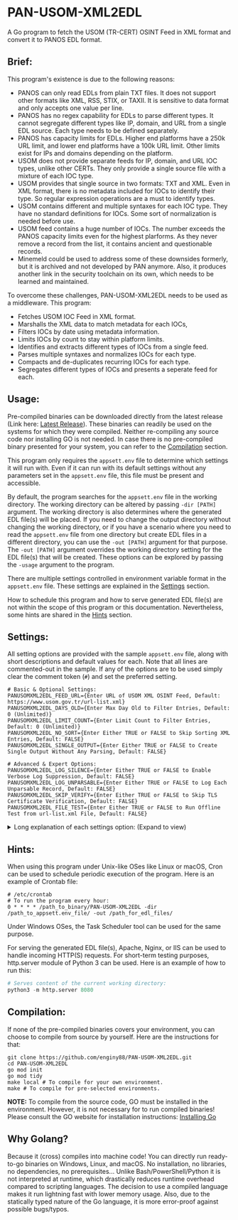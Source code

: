 # PAN-USOM-XML2EDL

A Go program to fetch the USOM (TR-CERT) OSINT Feed in XML format and convert it to PANOS EDL format.

## Brief:

This program's existence is due to the following reasons:

* PANOS can only read EDLs from plain TXT files. It does not support other formats like XML, RSS, STIX, or TAXII. It is sensitive to data format and only accepts one value per line.
* PANOS has no regex capability for EDLs to parse different types. It cannot segregate different types like IP, domain, and URL from a single EDL source. Each type needs to be defined separately.
* PANOS has capacity limits for EDLs. Higher end platforms have a 250k URL limit, and lower end platforms have a 100k URL limit. Other limits exist for IPs and domains depending on the platform.
* USOM does not provide separate feeds for IP, domain, and URL IOC types, unlike other CERTs. They only provide a single source file with a mixture of each IOC type.
* USOM provides that single source in two formats: TXT and XML. Even in XML format, there is no metadata included for IOCs to identify their type. So regular expression operations are a must to identify types.
* USOM contains different and multiple syntaxes for each IOC type. They have no standard definitions for IOCs. Some sort of normalization is needed before use.
* USOM feed contains a huge number of IOCs. The number exceeds the PANOS capacity limits even for the highest plarforms. As they never remove a record from the list, it contains ancient and questionable records.
* Minemeld could be used to address some of these downsides formerly, but it is archived and not developed by PAN anymore. Also, it produces another link in the security toolchain on its own, which needs to be learned and maintained.

To overcome these challenges, PAN-USOM-XML2EDL needs to be used as a middleware. This program:

* Fetches USOM IOC Feed in XML format.
* Marshalls the XML data to match metadata for each IOCs,
* Filters IOCs by date using metadata information.
* Limits IOCs by count to stay within platform limits.
* Identifies and extracts different types of IOCs from a single feed.
* Parses multiple syntaxes and normalizes IOCs for each type.
* Compacts and de-duplicates recurring IOCs for each type.
* Segregates different types of IOCs and presents a seperate feed for each.

## Usage:

Pre-compiled binaries can be downloaded directly from the latest release (Link here: [Latest Release](https://github.com/enginy88/PAN-USOM-XML2EDL/releases/latest)). These binaries can readily be used on the systems for which they were compiled. Neither re-compiling any source code nor installing GO is not needed. In case there is no pre-compiled binary presented for your system, you can refer to the [Compilation](#compilation) section.

This program only requires the `appsett.env` file to determine which settings it will run with. Even if it can run with its default settings without any parameters set in the `appsett.env` file, this file must be present and accessible.

By default, the program searches for the `appsett.env` file in the working directory. The working directory can be altered by passing `-dir [PATH]` argument. The working directory is also determines where the generated EDL file(s) will be placed. If you need to change the output directory without changing the working directory, or if you have a scenario where you need to read the `appsett.env` file from one directory but create EDL files in a different directory, you can use the `-out [PATH]` argument for that purpose. The `-out [PATH]` argument overrides the working directory setting for the EDL file(s) that will be created. These options can be explored by passing the `-usage` argument to the program.

There are multiple settings controlled in environment variable format in the `appsett.env` file. These settings are explained in the [Settings](#settings) section.

How to schedule this program and how to serve generated EDL file(s) are not within the scope of this program or this documentation. Nevertheless, some hints are shared in the [Hints](#hints) section.

## Settings:

All setting options are provided with the sample `appsett.env` file, along with short descriptions and default values for each. Note that all lines are commented-out in the sample. If any of the options are to be used simply clear the comment token (`#`) and set the preferred setting.

```shell
# Basic & Optional Settings:
PANUSOMXML2EDL_FEED_URL={Enter URL of USOM XML OSINT Feed, Default: https://www.usom.gov.tr/url-list.xml}
PANUSOMXML2EDL_DAYS_OLD={Enter Max Day Old to Filter Entries, Default: 0 (Unlimited)}
PANUSOMXML2EDL_LIMIT_COUNT={Enter Limit Count to Filter Entries, Default: 0 (Unlimited)}
PANUSOMXML2EDL_NO_SORT={Enter Either TRUE or FALSE to Skip Sorting XML Entries, Default: FALSE}
PANUSOMXML2EDL_SINGLE_OUTPUT={Enter Either TRUE or FALSE to Create Single Output Without Any Parsing, Default: FALSE}

# Advanced & Expert Options:
PANUSOMXML2EDL_LOG_SILENCE={Enter Either TRUE or FALSE to Enable Verbose Log Suppression, Default: FALSE}
PANUSOMXML2EDL_LOG_UNPARSABLE={Enter Either TRUE or FALSE to Log Each Unparsable Record, Default: FALSE}
PANUSOMXML2EDL_SKIP_VERIFY={Enter Either TRUE or FALSE to Skip TLS Certificate Verification, Default: FALSE}
PANUSOMXML2EDL_FILE_TEST={Enter Either TRUE or FALSE to Run Offline Test from url-list.xml File, Default: FALSE}
```

<details>

<summary>Long explanation of each settings option: (Expand to view)</summary>

### Explanation of Settings:

**PANUSOMXML2EDL_FEED_URL** 

TYPE: ```String``` DEFAULT VALUE: ```https://www.usom.gov.tr/url-list.xml``` 

This setting controls which link the program will use to fetch the IOC Feed from USOM. Normally, there is no need to change this from the default value. However, it is implemented for a possible future scenario where USOM changes the link and  an admin cannot be able to quickly change it from the source code and then re-compile.

**PANUSOMXML2EDL_DAYS_OLD**

TYPE: ```Integer``` DEFAULT VALUE: ```0 (Unlimited)``` 

This setting is to filter records only specified days old. For instance, to filter only records added within 1 year, a value of 365 can be used.

**PANUSOMXML2EDL_LIMIT_COUNT**

TYPE: ```Integer``` DEFAULT VALUE: ```0 (Unlimited)``` 

This setting is to limit the output to a specified count of records. For instance, in a scenario where you have a device with a limit of 100k EDL, a value of 100,000 can be used to ensure it does not exceed the platform limit. Note that this limit applies during the internal process of the fetched records. So, the count of the output file will have this value of lines in Single-Output mode, but each output file will likely have fewer lines than the limit in normal (Multi-Output) mode due to separation and de-duplication operations.

**PANUSOMXML2EDL_NO_SORT**

TYPE: ```Boolean``` DEFAULT VALUE: ```FALSE``` 

Normally, USOM provides the XML file which contains records in appearing order date sorted. So for now, changing this option will have no effect. However, it is implemented for a possible future scenario where this behavior changes and there is a need to select records without sorting by date.


**PANUSOMXML2EDL_SINGLE_OUTPUT**

TYPE: ```Boolean``` DEFAULT VALUE: ```FALSE``` 

When set, the behavior of the program changes dramatically as it will not parse, process, separate, and de-duplicate the records and will create only a single output file named ```edl.txt```. When not set, which is the normal execution mode, the program parses and processes the records, compacts them by applying de-duplication, then separates each type of record and places them under files named ```edl-ip.txt```, ```edl-domain.txt``` & ```edl-url.txt```.

**PANUSOMXML2EDL_LOG_SILENCE**

TYPE: ```Boolean``` DEFAULT VALUE: ```FALSE``` 

This program has 4 levels of log types: Always, error, warning and log. When this option is set, it will suppress the warning and info level logs. Note that the level of always cannot be silenced. Also, the level of error is shown all the time as it means there is an unrecoverable failure during the operation and the program will be terminated without completing the jobs.

**PANUSOMXML2EDL_LOG_UNPARSABLE**

TYPE: ```Boolean``` DEFAULT VALUE: ```FALSE``` 

When set, this option will print all unparsable records in the feed. It may be useful to troubleshoot which lines are problematic.

**PANUSOMXML2EDL_SKIP_VERIFY**

TYPE: ```Boolean``` DEFAULT VALUE: ```FALSE``` 

Normally, USOM serves the XML file via the HTTPS protocol with a trusted TLS certificate. The default behavior is not to continue when the program encounters an untrusted certificate as it may indicate possible MITM attack, which tries to alter your block list. So, it is not advised to change this from the default value. However, it is implemented for possible use with in combination with a custom feed URL which may be served with an untrusted TLS certificate within your knowledge so that the program can proceed with an insecure connection.

**PANUSOMXML2EDL_FILE_TEST**

TYPE: ```Boolean``` DEFAULT VALUE: ```FALSE``` 

Normally, this program fetches the XML feed from either its default URL or a set custom URL. As of writing this document, the filesize of the feed exceeds 35MB so it may be inconvenient to download every time while testing. In addition to that, USOM may temporarily block you if you try to many requests as they have some sort of rate limiting mechanism. When this option set, the program looks for the ```url-list.xml``` file under working the directory and uses it for input. It may be useful for testing parsing capability.

</details>

## Hints:

When using this program under Unix-like OSes like Linux or macOS, Cron can be used to schedule periodic execution of the program. Here is an example of Crontab file:

```shell
# /etc/crontab
# To run the program every hour:
0 * * * * /path_to_binary/PAN-USOM-XML2EDL -dir /path_to_appsett.env_file/ -out /path_for_edl_files/
```
Under Windows OSes, the Task Scheduler tool can be used for the same purpose.

For serving the generated EDL file(s), Apache, Nginx, or IIS can be used to handle incoming HTTP(S) requests. For short-term testing purposes, http.server module of Python 3 can be used. Here is an example of how to run this:

```python
# Serves content of the current working directory:
python3 -m http.server 8080
```

## Compilation:

If none of the pre-compiled binaries covers your environment, you can choose to compile from source by yourself. Here are the instructions for that:

```shell
git clone https://github.com/enginy88/PAN-USOM-XML2EDL.git
cd PAN-USOM-XML2EDL
go mod init
go mod tidy
make local # To compile for your own environment.
make # To compile for pre-selected environments. 
```

**NOTE:** To compile from the source code, GO must be installed in the environment. However, it is not necessary for to run compiled binaries! Please consult the GO website for installation instructions: [Installing Go](https://go.dev/doc/install)

## Why Golang?

Because it (cross) compiles into machine code! You can directly run ready-to-go binaries on Windows, Linux, and macOS. No installation, no libraries, no dependencies, no prerequisites... Unlike Bash/PowerShell/Python it is not interpreted at runtime, which drastically reduces runtime overhead compared to scripting languages. The decision to use a compiled language makes it run lightning fast with lower memory usage. Also, due to the statically typed nature of the Go language, it is more error-proof against possible bugs/typos.